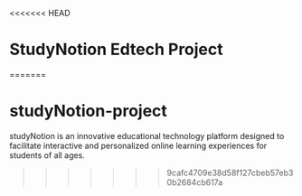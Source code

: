 <<<<<<< HEAD
# StudyNotion Edtech Project
=======
# studyNotion-project
studyNotion  is an innovative educational technology platform designed to facilitate interactive and personalized online learning experiences for students of all ages. 
>>>>>>> 9cafc4709e38d58f127cbeb57eb30b2684cb617a
